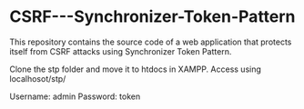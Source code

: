 # CSRF---Synchronizer-Token-Pattern
This repository contains the source code of a web application that protects itself from CSRF attacks using Synchronizer Token Pattern.


Clone the stp folder and move it to htdocs in XAMPP.
Access using localhosot/stp/

Username: admin
Password: token

